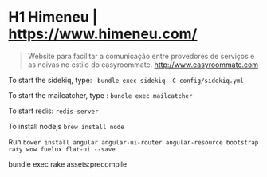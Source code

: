 
# H1 Himeneu  | https://www.himeneu.com/

>Website para facilitar a comunicação entre provedores de serviços e as noivas
>no estilo do easyroommate. http://www.easyroommate.com


To start the sidekiq, type:  ` bundle exec sidekiq -C config/sidekiq.yml`

To start the mailcatcher, type : ` bundle exec mailcatcher `

To start redis: `redis-server`

To install nodejs `brew install node`

Run `bower install angular angular-ui-router angular-resource bootstrap raty wow fuelux flat-ui --save `

bundle exec rake assets:precompile



